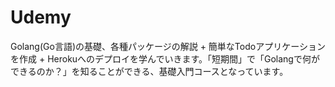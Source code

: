 # Udemy
Golang(Go言語)の基礎、各種パッケージの解説 + 簡単なTodoアプリケーションを作成 + Herokuへのデプロイを学んでいきます。「短期間」で「Golangで何ができるのか？」を知ることができる、基礎入門コースとなっています。
